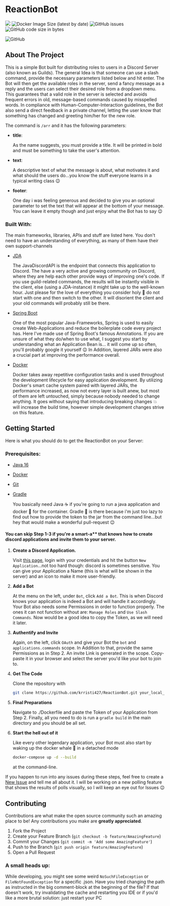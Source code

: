 # ReactionBot

![](https://img.shields.io/static/v1?label=Discord&message=ReactionBot&color=5865F2&style=for-the-badge&logo=discord)
![Docker Image Size (latest by date)](https://img.shields.io/docker/image-size/krristi1234/reactionbot?color=%23ffa352&logo=docker&style=for-the-badge)
![GitHub issues](https://img.shields.io/github/issues/krristi427/ReactionBot?style=for-the-badge)
![GitHub code size in bytes](https://img.shields.io/github/languages/code-size/krristi427/ReactionBot?style=for-the-badge)

![GitHub](https://img.shields.io/github/license/krristi427/ReactionBot?style=for-the-badge)

## About The Project

This is a simple Bot built for distributing roles to users in a Discord Server (also known as Guilds). The general Idea is that someone can use a slash command,
provide the necessary parameters listed below and hit enter. The Bot will then get the available roles in the server, 
send a fancy message as a reply and the users can select their desired role from a dropdown menu. 
This guarantees that a valid role in the server is selected and avoids frequent errors in old, message-based commands caused by misspelled words. 
In compliance with Human-Computer-Interaction guidelines, the Bot also send a direct feedback in a private channel, letting the 
user know that something has changed and greeting him/her for the new role. 

The command is `/arr` and it has the following parameters: 

- **title**: 

   As the name suggests, you must provide a title. It will be printed in bold and must be something to take the user's attention. 
   
- **text**: 

   A descriptive text of what the message is about, what motivates it and what should the users do...you know the stuff everyone learns in a typical writing class :wink:
   
- **footer**: 

   One day i was feeling generous and decided to give you an optional parameter to set the text that will appear at the bottom of your message. You can leave it empty though
   and just enjoy what the Bot has to say :wink:
   
<!-- DEMOOOO -->
   
### Built With: 

The main frameworks, libraries, APIs and stuff are listed here. You don't need to have an understanding of everything, as many of them have their own support-channels 

- [JDA](https://github.com/DV8FromTheWorld/JDA) 

   The JavaDiscordAPI is the endpoint that connects this application to Discord. The have a very active and growing community on Discord, where they are help each
   other provide ways of improving one's code. If you use guild-related commands, the results will be instantly visible in the client, else (using a JDA-instance)
   it might take up to the well-known hour. Just please for the love of everything you consider holy :angel: do not start with one
   and then switch to the other. It will disorient the client and your old commands will probably still be there.
   
- [Spring Boot](https://spring.io/projects/spring-boot)

   One of the most popular Java-Frameworks, Spring is used to easily create Web-Applications and reduce the boilerplate code every project has. Here I've made use of
   Spring Boot's famous Annotations. If you are unsure of what they do/when to use what, I suggest you start by understanding what an Application Bean is...
   it will come up so often, you'll probably google it yourself :wink: In Addition, layered JARs were also a crucial part at improving the performance overall. 
   
- [Docker](https://www.docker.com/)

   Docker takes away repetitive configuration tasks and is used throughout the development lifecycle for easy application development. By utilizing Docker's smart
   cache system paired with layered JARs, the performance increased, as now not every layer is built anew, but most of them are left untouched,
   simply because nobody needed to change anything. It goes without saying that introducing breaking changes :boom: will increase the build time, 
   however simple development changes strive on this feature. 
   
## Getting Started

Here is what you should do to get the ReactionBot on your Server: 

### Prerequisites: 

- [Java 16](https://www.oracle.com/java/technologies/downloads/#java16)
- [Docker](https://www.docker.com/)
- [Git](https://git-scm.com/)
- [Gradle](https://gradle.org/)

   You basically need Java :coffee: if you're going to run a java application and docker :whale2: for the container.
   Gradle :elephant: is there because i'm just too lazy to find out how to provide the token to the jar from the command line...but hey that would make a wonderful pull-request :wink:
   
 #### You can skip Step 1-3 if you're a smart-a** that knows how to create discord applications and invite them to your server. 

1. **Create a Discord Application.**

   Visit [this page](https://discord.com/developers/applications), login with your credentials and hit the button `New Application`...not too hard though: discord is sometimes sensitive.
   You can give your Application a Name (this is what will be shown in the server) and an icon to make it more user-friendly. 
   
2. **Add a Bot**

   At the menu on the left, under `Bot`, click `Add a Bot`. This is when Discord knows your application is indeed a Bot and will handle it accordingly. 
   Your Bot also needs some Permissions in order to function properly. The ones it can not function without are: `Manage Roles` and `Use Slash Commands`. Now would be a 
   good idea to copy the Token, as we will need it later. 
   
3. **Authentify and Invite**

   Again, on the left, click `OAuth` and give your Bot the `bot` and `applications.commands` scope. In Addition to that, provide the same Permissions as in Step 2. 
   An invite Link is generated in the scope. Copy-paste it in your browser and select the server you'd like your bot to join to. 
   
4. **Get The Code**

   Clone the repository with 
   ```sh
   git clone https://github.com/krristi427/ReactionBot.git your_local_directory
   ```
   
5. **Final Preparations**
   
   Navigate to ./Dockerfile and paste the Token of your Application from Step 2. Finally, all you need to do is run a `gradle build` in the main directory and you should be all set. 
   
6. **Start the hell out of it**

   Like every other legendary application, your Bot must also start by waking up the docker whale :whale2: in a detached mode  
   ```sh
   docker-compose up -d --build
   ```
   at the command-line. 
   
If you happen to run into any issues during these steps, feel free to create a [New Issue](https://github.com/krristi427/ReactionBot/issues) and tell me all about it. 
I will be working on a new polling feature that shows the results of polls visually, so I will keep an eye out for Issues :wink:
   
   
<!-- CONTRIBUTING -->
## Contributing

Contributions are what make the open source community such an amazing place to be! Any contributions you make are **greatly appreciated**.

1. Fork the Project
2. Create your Feature Branch (`git checkout -b feature/AmazingFeature`)
3. Commit your Changes (`git commit -m 'Add some AmazingFeature'`)
4. Push to the Branch (`git push origin feature/AmazingFeature`)
5. Open a Pull Request

### A small heads up: 

While developing, you might see some weird `NoSuchFileException` or `FileNotFoundException` for a specific .json. 
Have you tried changing the path as instructed in the big comment-block at the beginning of the file? If that doesn't work, 
try invalidating the cache and restarting you IDE or if you'd like a more brutal solution: just restart your PC 



   
